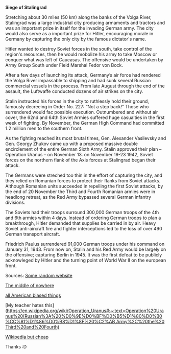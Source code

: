 **Siege of Stalingrad**

Stretching about 30 miles (50 km) along the banks of the Volga River, 
Stalingrad was a large industrial city producing armaments and tractors and was 
an important prize in itself for the invading German army. The city 
would also serve
as a important prize for Hitler, encouraging morale in Germany by capturing 
the only city by the famous dictator's name.

Hitler wanted to destroy Soviet forces in the south, take control
of the region's resources, then he would mobolize his army to take Moscow or
conquer what was left of Caucasas. The offensive would be 
undertaken by Army Group South under Field Marshal Fedor von Bock. 

After a few days of launching its attack, Germany’s air 
force had rendered the Volga River impassable to shipping and had sunk several 
Russian commercial vessels in the process. From late August through the end 
of the assault, the Luftwaffe conducted dozens of air strikes on the city.

Stalin instructed his forces in the city to ruthlessly hold their ground, 
famously decreeing in Order No. 227: “Not a step back!” Those who surrendered would 
fac possible execution. Outnumbered and without air cover, the 62nd and 64th 
Soviet Armies suffered huge casualties in the first week of fighting.
By November, the German High Command had committed 1.2 million men to the southern
front.

As the fighting reached its most brutal times, Gen. Alexander Vasilevsky 
and Gen. Georgy Zhukov came up with a proposed massive double encirclement 
of the entire 
German Sixth Army. Stalin approved their plan – Operation Uranus – on November 13.
on November 19-23 1942, Soviet forces on the northern flank of 
the Axis forces at Stalingrad began their attack. 
 
The Germans were streched too thin in the effort of capturing the city, and they relied on Romanian 
forces to protect their flanks from Soviet attacks. Although Romanian units 
succeeded in repelling the first Soviet attacks, 
by the end of 20 November the Third and Fourth Romanian armies were in 
headlong retreat, as the Red Army bypassed several German infantry divisions.

The Soviets had their troops surround 300,000 German troops of the 4th and 6th 
armies within 4 days. Instead of ordering German troops to plan a breakthrough,
Hitler demanded that supplies be carried in by air. Heavy Soviet 
anti-aircraft fire and fighter interceptions led to the loss of over 490 German transport aircraft.

Friedrich Paulus surrendered 91,000 German troops under his command on January 31, 1943.
From now on, Stalin and his Red Army would
be largely on the offensive; capturing Berlin in 1945. It was the first defeat to be publicly
acknowleged by Hitler and the turning point of World War II on the european front.

Sources: [Some random website](https://www.britannica.com/event/Battle-of-Stalingrad)

[The middle of nowhere](https://warontherocks.com/2017/08/the-motherland-calls-the-battle-of-stalingrad-75-years-later/)

[all American biased things](https://www.history.com/topics/world-war-ii/battle-of-stalingrad)

[My teacher hates this](https://en.wikipedia.org/wiki/Operation_Uranus#:~:text=Operation%20Uranus%20(Russian%3A%20%D0%9E%D0%BF%D0%B5%D1%80%D0%B0%CC%81%D1%86%D0%B8%D1%8F%20%C2%AB,Army%2C%20the%20Third%20and%20Fourth)

[Wikipedia but cheap](https://www.newworldencyclopedia.org/entry/Battle_of_Stalingrad)

Thanks :D
